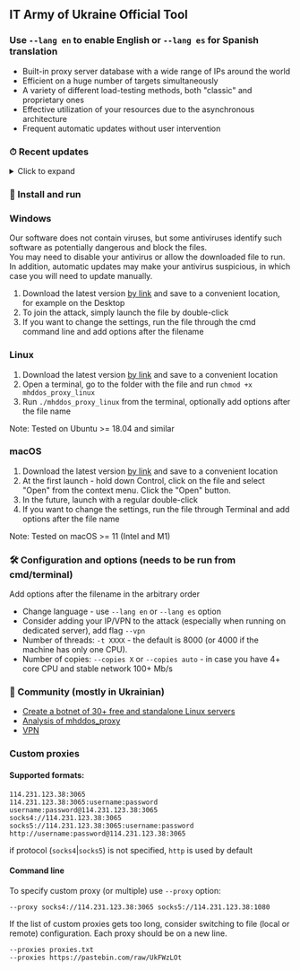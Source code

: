 ## IT Army of Ukraine Official Tool

### Use `--lang en` to enable English or `--lang es` for Spanish translation

- Built-in proxy server database with a wide range of IPs around the world
- Efficient on a huge number of targets simultaneously
- A variety of different load-testing methods, both "classic" and proprietary ones
- Effective utilization of your resources due to the asynchronous architecture
- Frequent automatic updates without user intervention

### ⏱ Recent updates

<details>
<summary>Click to expand</summary>

- **08.07.2022**
    - For ease of install and protection against unauthorized use, the program is now distributed
      as an executable file
    - The ability to set own targets has been removed - IT Army of Ukraine targets are used
- **27.06.2022** Added Spanish localization - use flag `--lang es`
- **22.06.2022** Performance improvements. The `--debug` option is deprecated to avoid negative impact on performance
- **10.06.2022** Introduced `--proxy` option for providing custom proxies directly from command args
- **08.06.2022** Added `--copies auto` option to set the value automatically based on the resources available

</details>

### 💽 Install and run 

### Windows

Our software does not contain viruses, but some antiviruses identify such software as potentially dangerous and block the files.  
You may need to disable your antivirus or allow the downloaded file to run.  
In addition, automatic updates may make your antivirus suspicious, in which case you will need to update manually.  

1. Download the latest
   version [by link](https://github.com/porthole-ascend-cinnamon/mhddos_proxy_releases/releases/latest/download/mhddos_proxy_win.exe)
   and save to a convenient location, for example on the Desktop
2. To join the attack, simply launch the file by double-click
3. If you want to change the settings, run the file through the cmd command line and add options after the filename

### Linux

1. Download the latest
   version [by link](https://github.com/porthole-ascend-cinnamon/mhddos_proxy_releases/releases/latest/download/mhddos_proxy_linux)
   and save to a convenient location
2. Open a terminal, go to the folder with the file and run `chmod +x mhddos_proxy_linux`
3. Run `./mhddos_proxy_linux` from the terminal, optionally add options after the file name

Note: Tested on Ubuntu >= 18.04 and similar

### macOS

1. Download the latest
   version [by link](https://github.com/porthole-ascend-cinnamon/mhddos_proxy_releases/releases/latest/download/mhddos_proxy_mac)
   and save to a convenient location
2. At the first launch - hold down Control, click on the file and select "Open" from the context menu.
   Click the "Open" button.
3. In the future, launch with a regular double-click
4. If you want to change the settings, run the file through Terminal and add options after the file name

Note: Tested on macOS >= 11 (Intel and M1)

### 🛠 Configuration and options (needs to be run from cmd/terminal)

Add options after the filename in the arbitrary order

- Change language - use `--lang en` or `--lang es` option
- Consider adding your IP/VPN to the attack (especially when running on dedicated server), add flag `--vpn`
- Number of threads: `-t XXXX` - the default is 8000 (or 4000 if the machine has only one CPU).
- Number of copies: `--copies X` or `--copies auto` - in case you have 4+ core CPU and stable network 100+ Mb/s

### 🐳 Community (mostly in Ukrainian)

- [Create a botnet of 30+ free and standalone Linux servers](https://auto-ddos.notion.site/dd91326ed30140208383ffedd0f13e5c)
- [Analysis of mhddos_proxy](https://telegra.ph/Anal%D1%96z-zasobu-mhddos-proxy-04-01)
- [VPN](https://auto-ddos.notion.site/VPN-5e45e0aadccc449e83fea45d56385b54)

### Custom proxies

#### Supported formats:

    114.231.123.38:3065
    114.231.123.38:3065:username:password
    username:password@114.231.123.38:3065
    socks4://114.231.123.38:3065
    socks5://114.231.123.38:3065:username:password
    http://username:password@114.231.123.38:3065

if protocol (`socks4`|`socks5`) is not specified, `http` is used by default

#### Command line

To specify custom proxy (or multiple) use `--proxy` option:

    --proxy socks4://114.231.123.38:3065 socks5://114.231.123.38:1080

If the list of custom proxies gets too long, consider switching to file (local or remote) configuration.
Each proxy should be on a new line.

    --proxies proxies.txt
    --proxies https://pastebin.com/raw/UkFWzLOt
